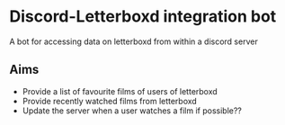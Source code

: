 # Discord-Letterboxd integration bot

A bot for accessing data on letterboxd from within a discord server

## Aims

* Provide a list of favourite films of users of letterboxd
* Provide recently watched films from letterboxd
* Update the server when a user watches a film if possible??